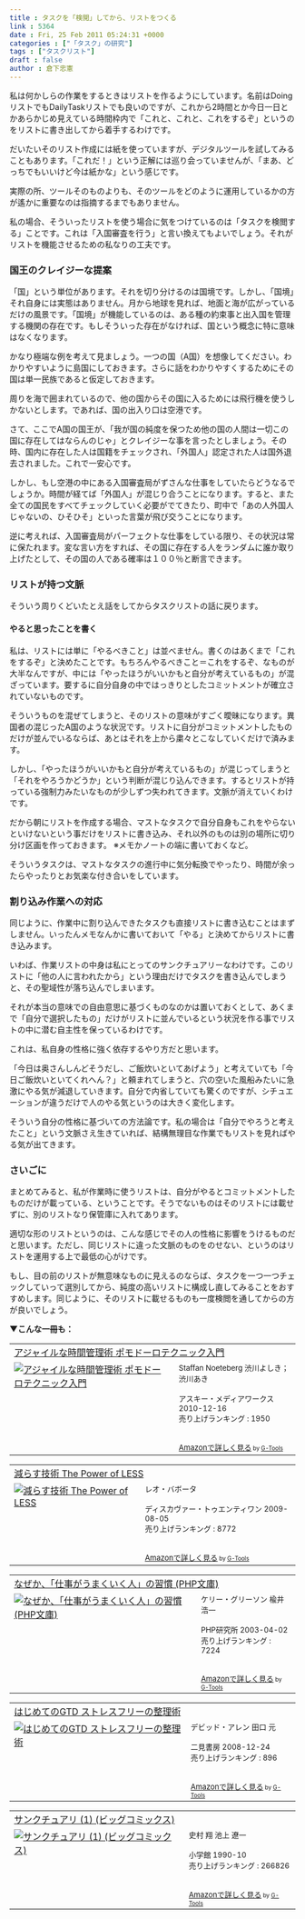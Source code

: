 ```yaml
---
title : タスクを「検閲」してから、リストをつくる
link : 5364
date : Fri, 25 Feb 2011 05:24:31 +0000
categories : ["「タスク」の研究"]
tags : ["タスクリスト"]
draft : false
author : 倉下忠憲
---
```


私は何かしらの作業をするときはリストを作るようにしています。名前はDoingリストでもDailyTaskリストでも良いのですが、これから2時間とか今日一日とかあらかじめ見えている時間枠内で「これと、これと、これをするぞ」というのをリストに書き出してから着手するわけです。

だいたいそのリスト作成には紙を使っていますが、デジタルツールを試してみることもあります。「これだ！」という正解には巡り会っていませんが、「まあ、どっちでもいいけど今は紙かな」という感じです。

実際の所、ツールそのものよりも、そのツールをどのように運用しているかの方が遙かに重要なのは指摘するまでもありません。

私の場合、そういったリストを使う場合に気をつけているのは「タスクを検閲する」ことです。これは「入国審査を行う」と言い換えてもよいでしょう。それがリストを機能させるための私なりの工夫です。

<h3>国王のクレイジーな提案</h3>
「国」という単位があります。それを切り分けるのは国境です。しかし、「国境」それ自身には実態はありません。月から地球を見れば、地面と海が広がっているだけの風景です。「国境」が機能しているのは、ある種の約束事と出入国を管理する機関の存在です。もしそういった存在がなければ、国という概念に特に意味はなくなります。

かなり極端な例を考えて見ましょう。一つの国（A国）を想像してください。わかりやすいように島国にしておきます。さらに話をわかりやすくするためにその国は単一民族であると仮定しておきます。

周りを海で囲まれているので、他の国からその国に入るためには飛行機を使うしかないとします。であれば、国の出入り口は空港です。

さて、ここでA国の国王が、「我が国の純度を保つため他の国の人間は一切この国に存在してはならんのじゃ」とクレイジーな事を言ったとしましょう。その時、国内に存在した人は国籍をチェックされ、「外国人」認定された人は国外退去されました。これで一安心です。

しかし、もし空港の中にある入国審査局がずさんな仕事をしていたらどうなるでしょうか。時間が経てば「外国人」が混じり合うことになります。すると、また全ての国民をすべてチェックしていく必要がでてきたり、町中で「あの人外国人じゃないの、ひそひそ」といった言葉が飛び交うことになります。

逆に考えれば、入国審査局がパーフェクトな仕事をしている限り、その状況は常に保たれます。変な言い方をすれば、その国に存在する人をランダムに誰か取り上げたとして、その国の人である確率は１００％と断言できます。

<h3>リストが持つ文脈</h3>
そういう周りくどいたとえ話をしてからタスクリストの話に戻ります。

<h4>やると思ったことを書く</h4>
私は、リストには単に「やるべきこと」は並べません。書くのはあくまで「これをするぞ」と決めたことです。もちろんやるべきこと＝これをするぞ、なものが大半なんですが、中には「やったほうがいいかもと自分が考えているもの」が混ざっています。要するに自分自身の中ではっきりとしたコミットメントが確立されていないものです。

そういうものを混ぜてしまうと、そのリストの意味がすごく曖昧になります。異国者の混じったA国のような状況です。リストに自分がコミットメントしたものだけが並んでいるならば、あとはそれを上から粛々とこなしていくだけで済みます。

しかし、「やったほうがいいかもと自分が考えているもの」が混じってしまうと「それをやろうかどうか」という判断が混じり込んできます。するとリストが持っている強制力みたいなものが少しずつ失われてきます。文脈が消えていくわけです。

だから朝にリストを作成する場合、マストなタスクで自分自身もこれをやらないといけないという事だけをリストに書き込み、それ以外のものは別の場所に切り分け区画を作っておきます。
※メモかノートの端に書いておくなど。

そういうタスクは、マストなタスクの進行中に気分転換でやったり、時間が余ったらやったりとお気楽な付き合いをしています。
<h3>割り込み作業への対応</h3>
同じように、作業中に割り込んできたタスクも直接リストに書き込むことはまずしません。いったんメモなんかに書いておいて「やる」と決めてからリストに書き込みます。

いわば、作業リストの中身は私にとってのサンクチュアリーなわけです。このリストに「他の人に言われたから」という理由だけでタスクを書き込んでしまうと、その聖域性が落ち込んでしまいます。

それが本当の意味での自由意思に基づくものなのかは置いておくとして、あくまで「自分で選択したもの」だけがリストに並んでいるという状況を作る事でリストの中に潜む自主性を保っているわけです。

これは、私自身の性格に強く依存するやり方だと思います。

「今日は奥さんしんどそうだし、ご飯炊いといてあげよう」と考えていても「今日ご飯炊いといてくれへん？」と頼まれてしまうと、穴の空いた風船みたいに急激にやる気が減退していきます。自分で内省していても驚くのですが、シチュエーションが違うだけで人のやる気というのは大きく変化します。

そういう自分の性格に基づいての方法論です。私の場合は「自分でやろうと考えたこと」という文脈さえ生きていれば、結構無理目な作業でもリストを見ればやる気が出てきます。

<h3>さいごに</h3>
まとめてみると、私が作業時に使うリストは、自分がやるとコミットメントしたものだけが載っている、ということです。そうでないものはそのリストには載せずに、別のリストなり保管庫に入れてあります。

適切な形のリストというのは、こんな感じでその人の性格に影響をうけるものだと思います。ただし、同じリストに違った文脈のものをのせない、というのはリストを運用する上で最低の心がけです。

もし、目の前のリストが無意味なものに見えるのならば、タスクを一つ一つチェックしていって選別してから、純度の高いリストに構成し直してみることをおすすめします。同じように、そのリストに載せるものも一度検閲を通してからの方が良いでしょう。

<strong>▼こんな一冊も：</strong>
<table  border="0" cellpadding="5"><tr><td colspan="2"><a href="http://www.amazon.co.jp/%E3%82%A2%E3%82%B8%E3%83%A3%E3%82%A4%E3%83%AB%E3%81%AA%E6%99%82%E9%96%93%E7%AE%A1%E7%90%86%E8%A1%93-%E3%83%9D%E3%83%A2%E3%83%89%E3%83%BC%E3%83%AD%E3%83%86%E3%82%AF%E3%83%8B%E3%83%83%E3%82%AF%E5%85%A5%E9%96%80-Staffan-Noeteberg/dp/4048689525%3FSubscriptionId%3D15SMZCTB9V8NGR2TW082%26tag%3Drashita1000-22%26linkCode%3Dxm2%26camp%3D2025%26creative%3D165953%26creativeASIN%3D4048689525" target="_top">アジャイルな時間管理術 ポモドーロテクニック入門</a><img src="http://www.assoc-amazon.jp/e/ir?t=rashita1000-22&l=ur2&o=9" width="1" height="1" style="border: none;" alt="" /></td></tr><tr><td valign="top"><a href="http://www.amazon.co.jp/%E3%82%A2%E3%82%B8%E3%83%A3%E3%82%A4%E3%83%AB%E3%81%AA%E6%99%82%E9%96%93%E7%AE%A1%E7%90%86%E8%A1%93-%E3%83%9D%E3%83%A2%E3%83%89%E3%83%BC%E3%83%AD%E3%83%86%E3%82%AF%E3%83%8B%E3%83%83%E3%82%AF%E5%85%A5%E9%96%80-Staffan-Noeteberg/dp/4048689525%3FSubscriptionId%3D15SMZCTB9V8NGR2TW082%26tag%3Drashita1000-22%26linkCode%3Dxm2%26camp%3D2025%26creative%3D165953%26creativeASIN%3D4048689525" target="_top"><img src="http://ecx.images-amazon.com/images/I/51ByQvQe1%2BL._SL160_.jpg" border="0" alt="アジャイルな時間管理術 ポモドーロテクニック入門" /></a></td><td valign="top"><font size="-1">Staffan Noeteberg 渋川よしき； 渋川あき <br /><br />アスキー・メディアワークス  2010-12-16<br />売り上げランキング : 1950<br /><br /><br /><a href="http://www.amazon.co.jp/%E3%82%A2%E3%82%B8%E3%83%A3%E3%82%A4%E3%83%AB%E3%81%AA%E6%99%82%E9%96%93%E7%AE%A1%E7%90%86%E8%A1%93-%E3%83%9D%E3%83%A2%E3%83%89%E3%83%BC%E3%83%AD%E3%83%86%E3%82%AF%E3%83%8B%E3%83%83%E3%82%AF%E5%85%A5%E9%96%80-Staffan-Noeteberg/dp/4048689525%3FSubscriptionId%3D15SMZCTB9V8NGR2TW082%26tag%3Drashita1000-22%26linkCode%3Dxm2%26camp%3D2025%26creative%3D165953%26creativeASIN%3D4048689525" target="_top">Amazonで詳しく見る</a></font><font size="-2"> by <a href="http://www.goodpic.com/mt/aws/index.html" >G-Tools</a></font></td></tr></table>

<table  border="0" cellpadding="5"><tr><td colspan="2"><a href="http://www.amazon.co.jp/%E6%B8%9B%E3%82%89%E3%81%99%E6%8A%80%E8%A1%93-Power-LESS-%E3%83%AC%E3%82%AA%E3%83%BB%E3%83%90%E3%83%9C%E3%83%BC%E3%82%BF/dp/4887597304%3FSubscriptionId%3D15SMZCTB9V8NGR2TW082%26tag%3Drashita1000-22%26linkCode%3Dxm2%26camp%3D2025%26creative%3D165953%26creativeASIN%3D4887597304" target="_top">減らす技術 The Power of LESS</a><img src="http://www.assoc-amazon.jp/e/ir?t=rashita1000-22&l=ur2&o=9" width="1" height="1" style="border: none;" alt="" /></td></tr><tr><td valign="top"><a href="http://www.amazon.co.jp/%E6%B8%9B%E3%82%89%E3%81%99%E6%8A%80%E8%A1%93-Power-LESS-%E3%83%AC%E3%82%AA%E3%83%BB%E3%83%90%E3%83%9C%E3%83%BC%E3%82%BF/dp/4887597304%3FSubscriptionId%3D15SMZCTB9V8NGR2TW082%26tag%3Drashita1000-22%26linkCode%3Dxm2%26camp%3D2025%26creative%3D165953%26creativeASIN%3D4887597304" target="_top"><img src="http://ecx.images-amazon.com/images/I/51%2B1TmW69IL._SL160_.jpg" border="0" alt="減らす技術 The Power of LESS" /></a></td><td valign="top"><font size="-1">レオ・バボータ <br /><br />ディスカヴァー・トゥエンティワン  2009-08-05<br />売り上げランキング : 8772<br /><br /><br /><a href="http://www.amazon.co.jp/%E6%B8%9B%E3%82%89%E3%81%99%E6%8A%80%E8%A1%93-Power-LESS-%E3%83%AC%E3%82%AA%E3%83%BB%E3%83%90%E3%83%9C%E3%83%BC%E3%82%BF/dp/4887597304%3FSubscriptionId%3D15SMZCTB9V8NGR2TW082%26tag%3Drashita1000-22%26linkCode%3Dxm2%26camp%3D2025%26creative%3D165953%26creativeASIN%3D4887597304" target="_top">Amazonで詳しく見る</a></font><font size="-2"> by <a href="http://www.goodpic.com/mt/aws/index.html" >G-Tools</a></font></td></tr></table>

<table  border="0" cellpadding="5"><tr><td colspan="2"><a href="http://www.amazon.co.jp/%E3%81%AA%E3%81%9C%E3%81%8B%E3%80%81%E3%80%8C%E4%BB%95%E4%BA%8B%E3%81%8C%E3%81%86%E3%81%BE%E3%81%8F%E3%81%84%E3%81%8F%E4%BA%BA%E3%80%8D%E3%81%AE%E7%BF%92%E6%85%A3-PHP%E6%96%87%E5%BA%AB-%E3%82%B1%E3%83%AA%E3%83%BC%E3%83%BB%E3%82%B0%E3%83%AA%E3%83%BC%E3%82%BD%E3%83%B3/dp/4569579396%3FSubscriptionId%3D15SMZCTB9V8NGR2TW082%26tag%3Drashita1000-22%26linkCode%3Dxm2%26camp%3D2025%26creative%3D165953%26creativeASIN%3D4569579396" target="_top">なぜか、「仕事がうまくいく人」の習慣 (PHP文庫)</a><img src="http://www.assoc-amazon.jp/e/ir?t=rashita1000-22&l=ur2&o=9" width="1" height="1" style="border: none;" alt="" /></td></tr><tr><td valign="top"><a href="http://www.amazon.co.jp/%E3%81%AA%E3%81%9C%E3%81%8B%E3%80%81%E3%80%8C%E4%BB%95%E4%BA%8B%E3%81%8C%E3%81%86%E3%81%BE%E3%81%8F%E3%81%84%E3%81%8F%E4%BA%BA%E3%80%8D%E3%81%AE%E7%BF%92%E6%85%A3-PHP%E6%96%87%E5%BA%AB-%E3%82%B1%E3%83%AA%E3%83%BC%E3%83%BB%E3%82%B0%E3%83%AA%E3%83%BC%E3%82%BD%E3%83%B3/dp/4569579396%3FSubscriptionId%3D15SMZCTB9V8NGR2TW082%26tag%3Drashita1000-22%26linkCode%3Dxm2%26camp%3D2025%26creative%3D165953%26creativeASIN%3D4569579396" target="_top"><img src="http://ecx.images-amazon.com/images/I/51VGFYFEFFL._SL160_.jpg" border="0" alt="なぜか、「仕事がうまくいく人」の習慣 (PHP文庫)" /></a></td><td valign="top"><font size="-1">ケリー・グリーソン 楡井 浩一 <br /><br />PHP研究所  2003-04-02<br />売り上げランキング : 7224<br /><br /><br /><a href="http://www.amazon.co.jp/%E3%81%AA%E3%81%9C%E3%81%8B%E3%80%81%E3%80%8C%E4%BB%95%E4%BA%8B%E3%81%8C%E3%81%86%E3%81%BE%E3%81%8F%E3%81%84%E3%81%8F%E4%BA%BA%E3%80%8D%E3%81%AE%E7%BF%92%E6%85%A3-PHP%E6%96%87%E5%BA%AB-%E3%82%B1%E3%83%AA%E3%83%BC%E3%83%BB%E3%82%B0%E3%83%AA%E3%83%BC%E3%82%BD%E3%83%B3/dp/4569579396%3FSubscriptionId%3D15SMZCTB9V8NGR2TW082%26tag%3Drashita1000-22%26linkCode%3Dxm2%26camp%3D2025%26creative%3D165953%26creativeASIN%3D4569579396" target="_top">Amazonで詳しく見る</a></font><font size="-2"> by <a href="http://www.goodpic.com/mt/aws/index.html" >G-Tools</a></font></td></tr></table>

<table  border="0" cellpadding="5"><tr><td colspan="2"><a href="http://www.amazon.co.jp/%E3%81%AF%E3%81%98%E3%82%81%E3%81%A6%E3%81%AEGTD-%E3%82%B9%E3%83%88%E3%83%AC%E3%82%B9%E3%83%95%E3%83%AA%E3%83%BC%E3%81%AE%E6%95%B4%E7%90%86%E8%A1%93-%E3%83%87%E3%83%93%E3%83%83%E3%83%89%E3%83%BB%E3%82%A2%E3%83%AC%E3%83%B3/dp/4576082116%3FSubscriptionId%3D15SMZCTB9V8NGR2TW082%26tag%3Drashita1000-22%26linkCode%3Dxm2%26camp%3D2025%26creative%3D165953%26creativeASIN%3D4576082116" target="_top">はじめてのGTD ストレスフリーの整理術</a><img src="http://www.assoc-amazon.jp/e/ir?t=rashita1000-22&l=ur2&o=9" width="1" height="1" style="border: none;" alt="" /></td></tr><tr><td valign="top"><a href="http://www.amazon.co.jp/%E3%81%AF%E3%81%98%E3%82%81%E3%81%A6%E3%81%AEGTD-%E3%82%B9%E3%83%88%E3%83%AC%E3%82%B9%E3%83%95%E3%83%AA%E3%83%BC%E3%81%AE%E6%95%B4%E7%90%86%E8%A1%93-%E3%83%87%E3%83%93%E3%83%83%E3%83%89%E3%83%BB%E3%82%A2%E3%83%AC%E3%83%B3/dp/4576082116%3FSubscriptionId%3D15SMZCTB9V8NGR2TW082%26tag%3Drashita1000-22%26linkCode%3Dxm2%26camp%3D2025%26creative%3D165953%26creativeASIN%3D4576082116" target="_top"><img src="http://ecx.images-amazon.com/images/I/51umAMmeSlL._SL160_.jpg" border="0" alt="はじめてのGTD ストレスフリーの整理術" /></a></td><td valign="top"><font size="-1">デビッド・アレン 田口 元 <br /><br />二見書房  2008-12-24<br />売り上げランキング : 896<br /><br /><br /><a href="http://www.amazon.co.jp/%E3%81%AF%E3%81%98%E3%82%81%E3%81%A6%E3%81%AEGTD-%E3%82%B9%E3%83%88%E3%83%AC%E3%82%B9%E3%83%95%E3%83%AA%E3%83%BC%E3%81%AE%E6%95%B4%E7%90%86%E8%A1%93-%E3%83%87%E3%83%93%E3%83%83%E3%83%89%E3%83%BB%E3%82%A2%E3%83%AC%E3%83%B3/dp/4576082116%3FSubscriptionId%3D15SMZCTB9V8NGR2TW082%26tag%3Drashita1000-22%26linkCode%3Dxm2%26camp%3D2025%26creative%3D165953%26creativeASIN%3D4576082116" target="_top">Amazonで詳しく見る</a></font><font size="-2"> by <a href="http://www.goodpic.com/mt/aws/index.html" >G-Tools</a></font></td></tr></table>

<table  border="0" cellpadding="5"><tr><td colspan="2"><a href="http://www.amazon.co.jp/%E3%82%B5%E3%83%B3%E3%82%AF%E3%83%81%E3%83%A5%E3%82%A2%E3%83%AA-1-%E3%83%93%E3%83%83%E3%82%B0%E3%82%B3%E3%83%9F%E3%83%83%E3%82%AF%E3%82%B9-%E5%8F%B2%E6%9D%91-%E7%BF%94/dp/4091823610%3FSubscriptionId%3D15SMZCTB9V8NGR2TW082%26tag%3Drashita1000-22%26linkCode%3Dxm2%26camp%3D2025%26creative%3D165953%26creativeASIN%3D4091823610" target="_top">サンクチュアリ (1) (ビッグコミックス)</a><img src="http://www.assoc-amazon.jp/e/ir?t=rashita1000-22&l=ur2&o=9" width="1" height="1" style="border: none;" alt="" /></td></tr><tr><td valign="top"><a href="http://www.amazon.co.jp/%E3%82%B5%E3%83%B3%E3%82%AF%E3%83%81%E3%83%A5%E3%82%A2%E3%83%AA-1-%E3%83%93%E3%83%83%E3%82%B0%E3%82%B3%E3%83%9F%E3%83%83%E3%82%AF%E3%82%B9-%E5%8F%B2%E6%9D%91-%E7%BF%94/dp/4091823610%3FSubscriptionId%3D15SMZCTB9V8NGR2TW082%26tag%3Drashita1000-22%26linkCode%3Dxm2%26camp%3D2025%26creative%3D165953%26creativeASIN%3D4091823610" target="_top"><img src="http://ecx.images-amazon.com/images/I/31ENHNG9NSL._SL160_.jpg" border="0" alt="サンクチュアリ (1) (ビッグコミックス)" /></a></td><td valign="top"><font size="-1">史村 翔 池上 遼一 <br /><br />小学館  1990-10<br />売り上げランキング : 266826<br /><br /><br /><a href="http://www.amazon.co.jp/%E3%82%B5%E3%83%B3%E3%82%AF%E3%83%81%E3%83%A5%E3%82%A2%E3%83%AA-1-%E3%83%93%E3%83%83%E3%82%B0%E3%82%B3%E3%83%9F%E3%83%83%E3%82%AF%E3%82%B9-%E5%8F%B2%E6%9D%91-%E7%BF%94/dp/4091823610%3FSubscriptionId%3D15SMZCTB9V8NGR2TW082%26tag%3Drashita1000-22%26linkCode%3Dxm2%26camp%3D2025%26creative%3D165953%26creativeASIN%3D4091823610" target="_top">Amazonで詳しく見る</a></font><font size="-2"> by <a href="http://www.goodpic.com/mt/aws/index.html" >G-Tools</a></font></td></tr></table>

